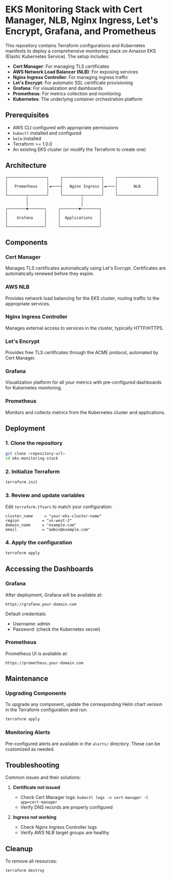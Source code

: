 # EKS Monitoring Stack with Cert Manager, NLB, Nginx Ingress, Let's Encrypt, Grafana, and Prometheus

This repository contains Terraform configurations and Kubernetes manifests to deploy a comprehensive monitoring stack on Amazon EKS (Elastic Kubernetes Service). The setup includes:

- **Cert Manager**: For managing TLS certificates
- **AWS Network Load Balancer (NLB)**: For exposing services
- **Nginx Ingress Controller**: For managing ingress traffic
- **Let's Encrypt**: For automatic SSL certificate provisioning
- **Grafana**: For visualization and dashboards
- **Prometheus**: For metrics collection and monitoring
- **Kubernetes**: The underlying container orchestration platform

## Prerequisites

- AWS CLI configured with appropriate permissions
- `kubectl` installed and configured
- `helm` installed
- Terraform >= 1.0.0
- An existing EKS cluster (or modify the Terraform to create one)

## Architecture

```
┌─────────────────┐     ┌─────────────────┐     ┌─────────────────┐
│                 │     │                 │     │                 │
│   Prometheus    │◄────┤   Nginx Ingress │◄────│       NLB       │
│                 │     │                 │     │                 │
└────────┬────────┘     └────────┬────────┘     └─────────────────┘
         │                       │
         │                       │
┌────────▼───────┐     ┌────────▼────────┐
│                │     │                 │
│    Grafana     │     │  Applications   │
│                │     │                 │
└────────────────┘     └─────────────────┘
```

## Components

### Cert Manager
Manages TLS certificates automatically using Let's Encrypt. Certificates are automatically renewed before they expire.

### AWS NLB
Provides network load balancing for the EKS cluster, routing traffic to the appropriate services.

### Nginx Ingress Controller
Manages external access to services in the cluster, typically HTTP/HTTPS.

### Let's Encrypt
Provides free TLS certificates through the ACME protocol, automated by Cert Manager.

### Grafana
Visualization platform for all your metrics with pre-configured dashboards for Kubernetes monitoring.

### Prometheus
Monitors and collects metrics from the Kubernetes cluster and applications.

## Deployment

### 1. Clone the repository
```bash
git clone <repository-url>
cd eks-monitoring-stack
```

### 2. Initialize Terraform
```bash
terraform init
```

### 3. Review and update variables
Edit `terraform.tfvars` to match your configuration:

```hcl
cluster_name     = "your-eks-cluster-name"
region          = "us-west-2"
domain_name     = "example.com"
email           = "admin@example.com"
```

### 4. Apply the configuration
```bash
terraform apply
```

## Accessing the Dashboards

### Grafana
After deployment, Grafana will be available at:
```
https://grafana.your-domain.com
```
Default credentials:
- Username: admin
- Password: (check the Kubernetes secret)

### Prometheus
Prometheus UI is available at:
```
https://prometheus.your-domain.com
```

## Maintenance

### Upgrading Components
To upgrade any component, update the corresponding Helm chart version in the Terraform configuration and run:

```bash
terraform apply
```

### Monitoring Alerts
Pre-configured alerts are available in the `alerts/` directory. These can be customized as needed.

## Troubleshooting

Common issues and their solutions:

1. **Certificate not issued**
   - Check Cert Manager logs: `kubectl logs -n cert-manager -l app=cert-manager`
   - Verify DNS records are properly configured

2. **Ingress not working**
   - Check Nginx Ingress Controller logs
   - Verify AWS NLB target groups are healthy

## Cleanup

To remove all resources:

```bash
terraform destroy
```
